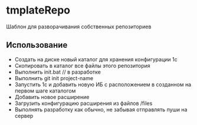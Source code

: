 # tmplateRepo

Шаблон для разворачивания собственных репозиториев

## Использование

* Создать на диске новый каталог для хранения конфигурации 1с
* Скопировать в каталог все файлы этого репозитория
* Выполнить init.bat // в разработке
* Выполнить git init project-name
* Запустить 1с и добавить новую ИБ с расположением в созданном на первом шаге каталогом
* Добавить новое расширение
* Загрузить конфигурацию расширения из файлов /files
* Выполнять разработку как обычно, не забывая отправлять пуши на сервер
